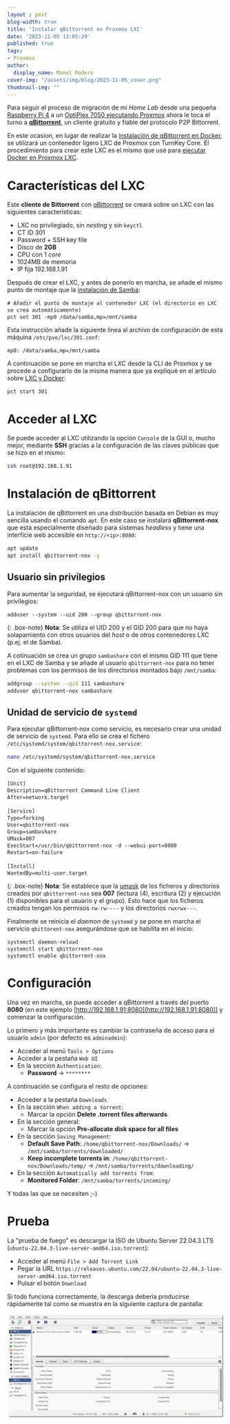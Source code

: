 ```yaml
---
layout : post
blog-width: true
title: 'Instalar qBittorrent en Proxmox LXC'
date: '2023-11-05 13:05:29'
published: true
tags:
- Proxmox
author:
  display_name: Manel Rodero
cover-img: "/assets/img/blog/2023-11-05_cover.png"
thumbnail-img: ""  
---
```


Para seguir el proceso de migración de mi _Home Lab_ desde una pequeña [Raspberry Pi 4](instalar-raspberry-pi-os-64bit) a un [OptiPlex 7050 ejecutando Proxmox](proxmox-ve-802-en-un-dell-optiplex-7050) ahora le toca el turno a [**qBittorrent**](https://www.qbittorrent.org/), un cliente gratuito y fiable del protocolo P2P Bittorrent.

En este ocasion, en lugar de realizar la [instalación de qBittorrent en Docker](instalacion-de-qbittorrent-en-docker), se utilizará un contenedor ligero LXC de Proxmox con TurnKey Core. El procedimiento para crear este LXC es el mismo que usé para [ejecutar Docker en Proxmox LXC](docker-en-proxmox-lxc-con-turnkey-core).

# Características del LXC

Este **cliente de Bittorrent** con [qBittorrent](https://www.qbittorrent.org/) se creará sobre un LXC con las siguientes características:

* LXC no privilegiado, sin _nesting_ y sin `keyctl`
* CT ID 301
* Password + SSH key file
* Disco de **2GB**
* CPU con 1 _core_
* 1024MB de memoria
* IP fija 192.168.1.91

Después de crear el LXC, y antes de ponerlo en marcha, se añade el mismo punto de montaje que la [instalación de Samba](instalar-samba-en-proxmox-lxc):

```
# Añadir el punto de montaje al contenedor LXC (el directorio en LXC se crea automáticamente)
pct set 301 -mp0 /data/samba,mp=/mnt/samba
```

Esta instrucción añade la siguiente línea al archivo de configuración de esta máquina `/etc/pve/lxc/301.conf`:

```
mp0: /data/samba,mp=/mnt/samba
```

A continuación se pone en marcha el LXC desde la CLI de Proxmox y se procede a configurarlo de la misma manera que ya expliqué en el artículo sobre [LXC y Docker](docker-en-proxmox-lxc-con-turnkey-core):

```
pct start 301
```

# Acceder al LXC

Se puede acceder al LXC utilizando la opción `Console` de la GUI o, mucho mejor, mediante **SSH** gracias a la configuración de las claves públicas que se hizo en el mismo:

```Bash
ssh root@192.168.1.91
```

# Instalación de qBittorrent

La instalación de qBittorrent en una distribución basada en Debian es muy sencilla usando el comando `apt`. En este caso se instalará **qBittorrent-nox** que está especialmente diseñado para sistemas _headless_ y tiene una interfície web accesible en `http://<ip>:8080`:

```Bash
apt update
apt install qbittorrent-nox -y
```

## Usuario sin privilegios

Para aumentar la seguridad, se ejecutará qBittorrent-nox con un usuario sin privilegios:

```
adduser --system --uid 200 --group qbittorrent-nox
```

{: .box-note}
**Nota**: Se utiliza el UID 200 y el GID 200 para que no haya solapamiento con otros usuarios del _host_ o de otros contenedores LXC (p.ej. el de Samba).

A cotinuación se crea un grupo `sambashare` con el mismo GID 111 que tiene en el LXC de Samba y se añade al usuario `qbittorrent-nox` para no tener problemas con los permisos de los directorios montados bajo `/mnt/samba`:

```Bash
addgroup --system --gid 111 sambashare
adduser qbittorrent-nox sambashare
```

## Unidad de servicio de `systemd`

Para ejecutar qBittorrent-nox como servicio, es necesario crear una unidad de servicio de `systemd`. Para ello se crea el fichero `/etc/systemd/system/qbittorrent-nox.service`:

```Bash
nano /etc/systemd/system/qbittorrent-nox.service
```

Con el siguiente contenido:

```
[Unit]
Description=qBittorrent Command Line Client
After=network.target

[Service]
Type=forking
User=qbittorrent-nox
Group=sambashare
UMask=007
ExecStart=/usr/bin/qbittorrent-nox -d --webui-port=8080
Restart=on-failure

[Install]
WantedBy=multi-user.target
```

{: .box-note}
**Nota**: Se establece que la [umask](https://es.wikipedia.org/wiki/Umask) de los ficheros y directorios creados por `qbittorrent-nox` sea **007** (lectura (4), escritura (2) y ejecución (1) disponibles para el usuario y el grupo). Esto hace que los ficheros creados tengan los permisos `rw-rw----` y los directorios `rwxrwx---`.

Finalmente se reinicia el _daemon_ de `systemd` y se pone en marcha el servicio `qbittorent-nox` asegurándose que se habilita en el inicio:

```
systemctl daemon-reload
systemctl start qbittorrent-nox
systemctl enable qbittorrent-nox
```

# Configuración

Una vez en marcha, se puede acceder a qBittorrent a través del puerto **8080** (en este ejemplo [http://192.168.1.91:8080](http://192.168.1.91:8080)) y comenzar la configuración.

Lo primero y más importante es cambiar la contraseña de acceso para el usuario `admin` (por defecto es `adminadmin`):

* Acceder al menú `Tools > Options`
* Acceder a la pestaña `Web UI`
* En la sección `Authentication`:
  * **Password** &rarr; `********`

A continuación se configura el resto de opciones:

* Acceder a la pestaña `Downloads`
* En la sección `When adding a torrent`:
  * Marcar la opción **Delete .torrent files afterwards**
* En la sección general:
  * Marcar la opción **Pre-allocate disk space for all files**
* En la sección `Saving Management`:
  * **Default Save Path**: `/home/qbittorrent-nox/Downloads/` &rarr; `/mnt/samba/torrents/downloaded/`
  * **Keep incomplete torrents in**: `/home/qbittorrent-nox/Downloads/temp/` &rarr; `/mnt/samba/torrents/downloading/`
* En la sección `Automatically add torrents from`:
  * **Monitored Folder**: `/mnt/samba/torrents/incoming/`

Y todas las que se necesiten ;-)

# Prueba

La "prueba de fuego" es descargar la ISO de Ubuntu Server 22.04.3 LTS (`ubuntu-22.04.3-live-server-amd64.iso.torrent`):

* Acceder al menú `File > Add Torrent Link`
* Pegar la URL `https://releases.ubuntu.com/22.04/ubuntu-22.04.3-live-server-amd64.iso.torrent`
* Pulsar el botón `Download`

Si todo funciona correctamente, la descarga debería producirse rápidamente tal como se muestra en la siguiente captura de pantalla:

![Descarga de ISO en qBittorrent-nox][1]

[1]: /assets/img/blog/2023-11-05_image_1.png "Descarga de ISO en qBittorrent-nox"
